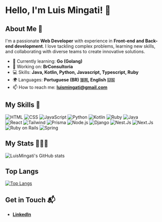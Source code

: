 # Hello, I'm Luis Mingati! 👋

## About Me 🚀

I'm a passionate **Web Developer** with experience in **Front-end and Back-end development**. I love tackling complex problems, learning new skills, and collaborating with diverse teams to create innovative solutions.

- 🌱 Currently learning: **Go (Golang)**
- 🔭 Working on: **BrConsultoria**
- 💻 Skills: **Java, Kotlin, Python, Javascript, Typescript, Ruby**
- 🌍 Languages: **Portuguese (BR) 🇧🇷, English 🇺🇸**
- 📫 How to reach me: **luismingati@gmail.com**

## My Skills 🧠

![HTML](https://img.shields.io/badge/-HTML-E34F26?style=flat-square&logo=html5&logoColor=white)
![CSS](https://img.shields.io/badge/-CSS-1572B6?style=flat-square&logo=css3&logoColor=white)
![JavaScript](https://img.shields.io/badge/-JavaScript-F7DF1E?style=flat-square&logo=javascript&logoColor=black)
![Python](https://img.shields.io/badge/Python-FFD43B?style=for-the-badge&logo=python&logoColor=blue)
![Kotlin](https://img.shields.io/badge/kotlin-%237F52FF.svg?style=for-the-badge&logo=kotlin&logoColor=white)
![Ruby](https://img.shields.io/badge/Ruby-CC342D?style=for-the-badge&logo=ruby&logoColor=white)
![Java](https://img.shields.io/badge/java-%23ED8B00.svg?style=for-the-badge&logo=openjdk&logoColor=white)
<br>
![React](https://img.shields.io/badge/-React-61DAFB?style=flat-square&logo=react&logoColor=black)
![Tailwind](https://img.shields.io/badge/Tailwind_CSS-38B2AC?style=for-the-badge&logo=tailwind-css&logoColor=white)
![Prisma](https://img.shields.io/badge/Prisma-3982CE?style=for-the-badge&logo=Prisma&logoColor=white)
![Node.js](https://img.shields.io/badge/-Node.js-339933?style=flat-square&logo=node.js&logoColor=white)
![Django](https://img.shields.io/badge/Django-092E20?style=for-the-badge&logo=django&logoColor=green)
![Nest.Js](https://img.shields.io/badge/nestjs-E0234E?style=for-the-badge&logo=nestjs&logoColor=white)
![Next.Js](https://img.shields.io/badge/next%20js-000000?style=for-the-badge&logo=nextdotjs&logoColor=white)
![Ruby on Rails](https://img.shields.io/badge/Ruby_on_Rails-CC0000?style=for-the-badge&logo=ruby-on-rails&logoColor=white)
![Spring](https://img.shields.io/badge/Spring-6DB33F?style=for-the-badge&logo=spring&logoColor=white)

## My Stats 🧑🏻‍💻
![LuisMingati's GitHub stats](https://github-readme-stats.vercel.app/api?username=luismingati&show_icons=true&theme=dark)

## Top Langs 
[![Top Langs](https://github-readme-stats.vercel.app/api/top-langs/?username=luismingati&hide_progress=true)](https://github.com/anuraghazra/github-readme-stats)

## Get in Touch 📬

- **[LinkedIn](https://www.linkedin.com/in/luismingati)**

